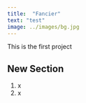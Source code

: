 ```yaml
---
title:  "Fancier"
text: "test"
image: ../images/bg.jpg
---
```


This is the first project

## New Section

1. x
2. x
